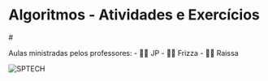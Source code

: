 <h1> Algoritmos - Atividades e Exercícios</h1>
#

<p> 
    Aulas ministradas pelos professores: 
    - 👨‍💻 JP
    - 👨‍💻 Frizza 
    - 👩‍💻 Raissa
</p>

<img src="https://www.sptech.school/assets/images/logos/sptech_logo_negativa.png" alt="SPTECH">